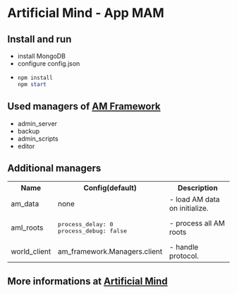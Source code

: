 # Artificial Mind - App MAM

## Install and run

- install MongoDB
- configure config.json
- ```powershell
  npm install
  npm start
  ```

## Used managers of [AM Framework](https://github.com/Pioryd/am_framework)

- admin_server
- backup
- admin_scripts
- editor
  
## Additional managers

<table>
<tr>
  <th>Name</th>
  <th>Config(default)</th>
  <th>Description</th>
</tr>

<tr>
<td>am_data</td>
<td>
none
</td>
<td>
  - load AM data on initialize.
</td>
</tr>

<tr>
<td>aml_roots</td>
<td>
<pre lang="json">
process_delay: 0
process_debug: false
</pre>
</td>
<td>
  - process all AM roots
</td>
</tr>

<tr>
<td>world_client</td>
<td>
am_framework.Managers.client
</td>
<td>
- handle protocol.
</td>
</tr>

</table>

## More informations at [Artificial Mind](https://pioryd.github.io/)
